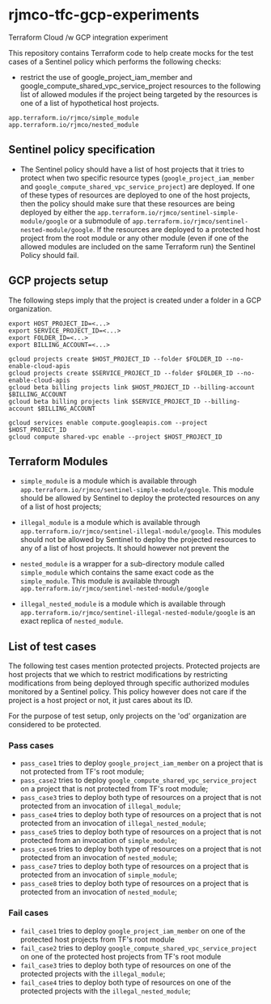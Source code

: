 # rjmco-tfc-gcp-experiments

Terraform Cloud /w GCP integration experiment

This repository contains Terraform code to help create mocks for the test cases of a Sentinel policy which performs the following checks:

* restrict the use of google_project_iam_member and google_compute_shared_vpc_service_project resources to the following list of allowed modules if the project being targeted by the resources is one of a list of hypothetical host projects.

```
app.terraform.io/rjmco/simple_module
app.terraform.io/rjmco/nested_module
```

## Sentinel policy specification

* The Sentinel policy should have a list of host projects that it tries to protect when two specific resource types (`google_project_iam_member` and `google_compute_shared_vpc_service_project`) are deployed. If one of these types of resources are deployed to one of the host projects, then the policy should make sure that these resources are being deployed by either the `app.terraform.io/rjmco/sentinel-simple-module/google` or a submodule of `app.terraform.io/rjmco/sentinel-nested-module/google`. If the resources are deployed to a protected host project from the root module or any other module (even if one of the allowed modules are included on the same Terraform run) the Sentinel Policy should fail.

## GCP projects setup

The following steps imply that the project is created under a folder in a GCP organization.

```
export HOST_PROJECT_ID=<...>
export SERVICE_PROJECT_ID=<...>
export FOLDER_ID=<...>
export BILLING_ACCOUNT=<...>

gcloud projects create $HOST_PROJECT_ID --folder $FOLDER_ID --no-enable-cloud-apis
gcloud projects create $SERVICE_PROJECT_ID --folder $FOLDER_ID --no-enable-cloud-apis
gcloud beta billing projects link $HOST_PROJECT_ID --billing-account $BILLING_ACCOUNT
gcloud beta billing projects link $SERVICE_PROJECT_ID --billing-account $BILLING_ACCOUNT

gcloud services enable compute.googleapis.com --project $HOST_PROJECT_ID
gcloud compute shared-vpc enable --project $HOST_PROJECT_ID
```

## Terraform Modules

* `simple_module` is a module which is available through `app.terraform.io/rjmco/sentinel-simple-module/google`. This module should be allowed by Sentinel to deploy the protected resources on any of a list of host projects;

* `illegal_module` is a module which is available through `app.terraform.io/rjmco/sentinel-illegal-module/google`. This modules should not be allowed by Sentinel to deploy the projected resources to any of a list of host projects. It should however not prevent the 

* `nested_module` is a wrapper for a sub-directory module called `simple_module` which contains the same exact code as the `simple_module`. This module is available through `app.terraform.io/rjmco/sentinel-nested-module/google`

* `illegal_nested_module` is a module which is available through `app.terraform.io/rjmco/sentinel-illegal-nested-module/google` is an exact replica of `nested_module`.

## List of test cases

The following test cases mention protected projects. Protected projects are host projects that we which to restrict modifications by restricting modifications from being deployed through specific authorized modules monitored by a Sentinel policy. This policy however does not care if the project is a host project or not, it just cares about its ID.

For the purpose of test setup, only projects on the 'od' organization are considered to be protected.

### Pass cases

* `pass_case1` tries to deploy `google_project_iam_member` on a project that is not protected from TF's root module;
* `pass_case2` tries to deploy `google_compute_shared_vpc_service_project` on a project that is not protected from TF's root module;
* `pass_case3` tries to deploy both type of resources on a project that is not protected from an invocation of `illegal_module`;
* `pass_case4` tries to deploy both type of resources on a project that is not protected from an invocation of `illegal_nested_module`;
* `pass_case5` tries to deploy both type of resources on a project that is not protected from an invocation of `simple_module`;
* `pass_case6` tries to deploy both type of resources on a project that is not protected from an invocation of `nested_module`;
* `pass_case7` tries to deploy both type of resources on a project that is protected from an invocation of `simple_module`;
* `pass_case8` tries to deploy both type of resources on a project that is protected from an invocation of `nested_module`;

### Fail cases

* `fail_case1` tries to deploy `google_project_iam_member` on one of the protected host projects from TF's root module
* `fail_case2` tries to deploy `google_compute_shared_vpc_service_project` on one of the protected host projects from TF's root module 
* `fail_case3` tries to deploy both type of resources on one of the protected projects with the `illegal_module`;
* `fail_case4` tries to deploy both type of resources on one of the protected projects with the `illegal_nested_module`;